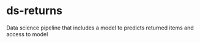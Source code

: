 # ds-returns
Data science pipeline that includes a model to predicts returned items and access to model
